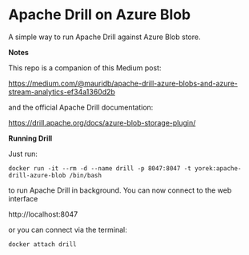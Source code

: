 # Apache Drill on Azure Blob

A simple way to run Apache Drill against Azure Blob store.

**Notes** 

This repo is a companion of this Medium post: 

https://medium.com/@mauridb/apache-drill-azure-blobs-and-azure-stream-analytics-ef34a1360d2b

and the official Apache Drill documentation:

https://drill.apache.org/docs/azure-blob-storage-plugin/ 

**Running Drill**

Just run:

    docker run -it --rm -d --name drill -p 8047:8047 -t yorek:apache-drill-azure-blob /bin/bash

to run Apache Drill in background. You can now connect to the web interface 

http://localhost:8047

or you can connect via the terminal:

    docker attach drill

